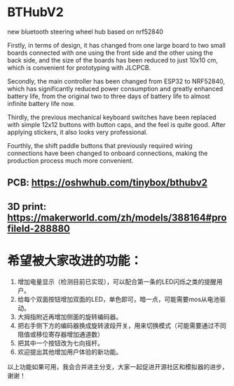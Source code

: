 # BTHubV2
new bluetooth steering wheel hub based on nrf52840

Firstly, in terms of design, it has changed from one large board to two small boards connected with one using the front side and the other using the back side, and the size of the boards has been reduced to just 10x10 cm, which is convenient for prototyping with JLCPCB.

Secondly, the main controller has been changed from ESP32 to NRF52840, which has significantly reduced power consumption and greatly enhanced battery life, from the original two to three days of battery life to almost infinite battery life now.

Thirdly, the previous mechanical keyboard switches have been replaced with simple 12x12 buttons with button caps, and the feel is quite good. After applying stickers, it also looks very professional.

Fourthly, the shift paddle buttons that previously required wiring connections have been changed to onboard connections, making the production process much more convenient.

## PCB: https://oshwhub.com/tinybox/bthubv2

## 3D print: https://makerworld.com/zh/models/388164#profileId-288880

# 希望被大家改进的功能：

1. 增加电量显示（检测目前已实现），可以配合第一条的LED闪烁之类的提醒用户。
2. 给每个双面按钮增加双面的LED，单色即可，暗一点，可能需要mos从电池驱动。
3. 大拇指附近再增加侧面的旋转编码器。
4. 把右手侧下方的编码器换成旋转波段开关，用来切换模式（可能需要通过不同阻值或移位寄存器增加通道数）
5. 把其中一个按钮改为七向摇杆。
6. 欢迎提出其他增加用户体验的新功能。

以上功能如果可用，我会合并进主分支，大家一起促进开源社区和模拟器的进步，谢谢！
